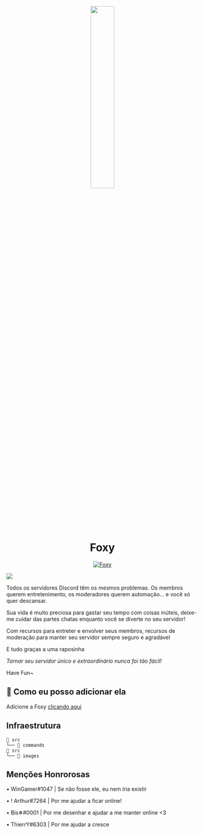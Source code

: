
<p align="center">
<img width="35%" src="https://cdn.discordapp.com/attachments/776930851753426945/777176123221082142/Foxy.png">
<br>

<h1 align="center">Foxy</h1>

<p align="center">

 </p>
<p align="center">
<a href="https://top.gg/bot/737044809650274325">
    <img src="https://top.gg/api/widget/737044809650274325.svg" alt="Foxy" />
</a>

<a href="https://github.com/BotFoxy/FoxyBot/blob/master/LICENSE"><img src="https://img.shields.io/badge/license-AGPL%20v3-lightgray.svg"></a>
</p>



Todos os servidores Discord têm os mesmos problemas. Os membros querem entretenimento, os moderadores querem automação... e você só quer descansar.

Sua vida é muito preciosa para gastar seu tempo com coisas inúteis, deixe-me cuidar das partes chatas enquanto você se diverte no seu servidor!

Com recursos para entreter e envolver seus membros, recursos de moderação para manter seu servidor sempre seguro e agradável

E tudo graças a uma raposinha

_Tornar seu servidor único e extraordinário nunca foi tão fácil!_

Have Fun~

## 🤔 Como eu posso adicionar ela

Adicione a Foxy [clicando aqui](https://discord.com/oauth2/authorize?client_id=737044809650274325&permissions=355526&scope=bot)


## Infraestrutura 
```ascii
📁 src
└── 📁 commands
📁 src
└── 📁 images
```
## Menções Honrorosas
<p> • WinGamer#1047 | Se não fosse ele, eu nem iria existir</p>
<p> • ! Arthur#7264 | Por me ajudar a ficar online! </p>
<p> • Bis❄#0001 | Por me desenhar e ajudar a me manter online <3 </p>
<p> • ThierrY#6303 | Por me ajudar a cresce </p>


